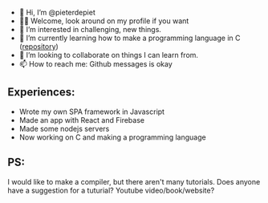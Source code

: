 - 👋 Hi, I’m @pieterdepiet
- 💁‍♂️ Welcome, look around on my profile if you want
- 👀 I’m interested in challenging, new things.
- 🌱 I’m currently learning how to make a programming language in C ([repository](https://github.com/pieterdepiet/language))
- 💞️ I’m looking to collaborate on things I can learn from.
- 📫 How to reach me: Github messages is okay

## Experiences:
- Wrote my own SPA framework in Javascript
- Made an app with React and Firebase
- Made some nodejs servers
- Now working on C and making a programming language

## PS:
I would like to make a compiler, but there aren't many tutorials. Does anyone have a suggestion for a tuturial? Youtube video/book/website?

<!---
pieterdepiet/pieterdepiet is a ✨ special ✨ repository because its `README.md` (this file) appears on your GitHub profile.
You can click the Preview link to take a look at your changes.
--->
